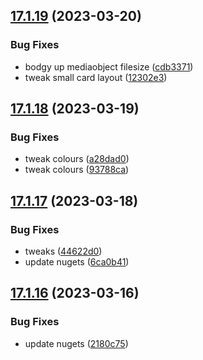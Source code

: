 ## [17.1.19](https://github.com/phandcock/GrampsView/compare/v17.1.18...v17.1.19) (2023-03-20)


### Bug Fixes

* bodgy up mediaobject filesize ([cdb3371](https://github.com/phandcock/GrampsView/commit/cdb337136d317f89c2aa240a495a0c5a9329a702))
* tweak small card layout ([12302e3](https://github.com/phandcock/GrampsView/commit/12302e3400c419f1563cb47ffc2fd28ebd105728))



## [17.1.18](https://github.com/phandcock/GrampsView/compare/v17.1.17...v17.1.18) (2023-03-19)


### Bug Fixes

* tweak colours ([a28dad0](https://github.com/phandcock/GrampsView/commit/a28dad06b68640d5d21432d8d0b874c7ff2aed9f))
* tweak colours ([93788ca](https://github.com/phandcock/GrampsView/commit/93788cac8eae2c078e9ca8b8e51084cb6d7d2271))



## [17.1.17](https://github.com/phandcock/GrampsView/compare/v17.1.16...v17.1.17) (2023-03-18)


### Bug Fixes

* tweaks ([44622d0](https://github.com/phandcock/GrampsView/commit/44622d0ff41d0a55c6474a9b1b841cea9b01c749))
* update nugets ([6ca0b41](https://github.com/phandcock/GrampsView/commit/6ca0b411f17dc3801a0e31ab1d1603c12aea26a7))



## [17.1.16](https://github.com/phandcock/GrampsView/compare/v17.1.15...v17.1.16) (2023-03-16)


### Bug Fixes

* update nugets ([2180c75](https://github.com/phandcock/GrampsView/commit/2180c7571d5e90ffa10629f2c93ebd4c10688836))



